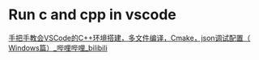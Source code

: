 # Run c and cpp in vscode

[手把手教会VSCode的C++环境搭建，多文件编译，Cmake，json调试配置（ Windows篇）_哔哩哔哩_bilibili](https://www.bilibili.com/video/BV13K411M78v?spm_id_from=333.337.search-card.all.click)